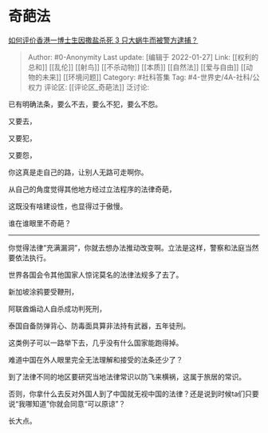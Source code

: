 # 奇葩法
[如何评价香港一博士生因撒盐杀死 3 只大蜗牛而被警方逮捕？](https://www.zhihu.com/question/480364096/answer/2068309639)

> Author: #0-Anonymity
> Last update: [编辑于 2022-01-27]
> Link: [[权利的总和]] [[乱伦]] [[射鸟]] [[不杀动物]] [[本质]] [[自然法]] [[爱与自由]] [[动物的未来]] [[环境问题]]
> Category: #社科答集
> Tag: #4-世界史/4A-社科/公权力
> 评论区: [[评论区_奇葩法]]
> 泛讨论:

已有明确法条，要么不去，要么不犯，要么不怨。

又要去，

又要犯，

又要怨，

你这真是走自己的路，让别人无路可走啊你。

从自己的角度觉得其他地方经过立法程序的法律奇葩，

这既没有啥建设性，也显得过于傲慢。

谁在谁眼里不奇葩？

---

你觉得法律“充满漏洞”，你就去想办法推动改变啊。立法是这样，警察和法庭当然要依法执行。

世界各国会令其他国家人惊诧莫名的法律法规多了去了。

新加坡涂鸦要受鞭刑，

阿联酋煽动人自杀成功判死刑，

泰国自备防弹背心、防毒面具算非法持有武器，五年徒刑。

这类例子可以一路举下去，几乎没有什么国家能跑得掉。

难道中国在外人眼里完全无法理解和接受的法条还少了？

到了法律不同的地区要研究当地法律常识以防飞来横祸，这属于旅居的常识。

否则，你拿什么去反对外国人到了中国就无视中国的法律？还是说到时候ta们只要说“我哪知道”你就会同意“可以原谅”？

长大点。
